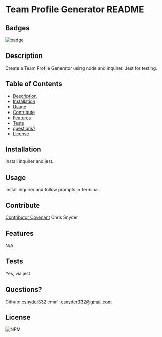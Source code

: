 # Team Profile Generator README
  
  ## Badges
  ![badge](https://img.shields.io/badge/license-Github,NPM-yellow)<br />
 
  ## Description
  Create a Team Profile Generator using node and inquirer. Jest for testing.

  ## Table of Contents

  - [Description](#description)
  - [Installation](#installation)
  - [Usage](#usage)
  - [Contribute](#contribute)
  - [Features](#features)
  - [Tests](#tests)
  - [questions?](#Questions)
  - [License](#license)
  
  ## Installation
  Install inquirer and jest.

  ## Usage
  install inquirer and follow prompts in terminal.

  ## Contribute
  [Contributor Covenant](https://www.contributor-covenant.org/)
  Chris Snyder


  ## Features
  N/A

  ## Tests
  Yes, via jest

  ## Questions?
  
  Github: [csnyder332](https://github.com/csnyder332)
  email: csnyder332@gmail.com

  ## License
  ![NPM](https://img.shields.io/npm/l/inquirer)
